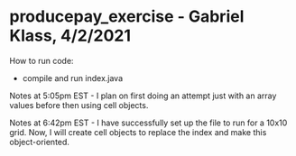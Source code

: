 # producepay_exercise - Gabriel Klass, 4/2/2021

How to run code:
   - compile and run index.java


Notes at 5:05pm EST - I plan on first doing an attempt just with an array values
                      before then using cell objects.

Notes at 6:42pm EST - I have successfully set up the file to run for a 10x10 grid.
                    Now, I will create cell objects to replace the index and
                    make this object-oriented.
